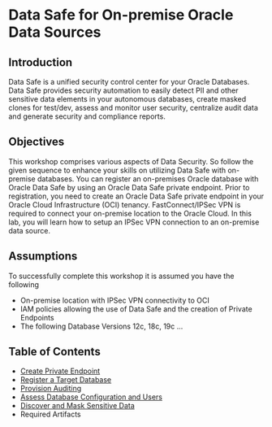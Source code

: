 # Data Safe for On-premise Oracle Data Sources

## Introduction

Data Safe is a unified security control center for your Oracle Databases. Data Safe provides security automation to easily detect PII and other sensitive data elements in your autonomous databases, create masked clones for test/dev, assess and monitor user security, centralize audit data and generate security and compliance reports.

## Objectives

This workshop comprises various aspects of Data Security. So follow the given sequence to enhance your skills on utilizing Data Safe with on-premise databases. You can register an on-premises Oracle database with Oracle Data Safe by using an Oracle Data Safe private endpoint. Prior to registration, you need to create an Oracle Data Safe private endpoint in your Oracle Cloud Infrastructure (OCI) tenancy. FastConnect/IPSec VPN is required to connect your on-premise location to the Oracle Cloud. In this lab, you will learn how to setup an IPSec VPN connection to an on-premise data source.

## Assumptions

To successfully complete this workshop it is assumed you have the following 

- On-premise location with IPSec VPN connectivity to OCI 
- IAM  policies allowing the use of Data Safe and the creation of Private Endpoints
- The following Database Versions 12c, 18c, 19c ...

## Table of Contents

- [Create Private Endpoint](private-endpoint.md)
- [Register a Target Database](target-registration.md)
- [Provision Auditing](provision-audit.md)
- [Assess Database Configuration and Users](assessments.md)
- [Discover and Mask Sensitive Data](discovery.md)
- Required Artifacts
